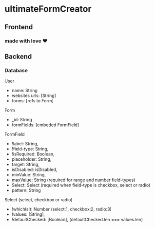 # ultimateFormCreator

## Frontend

### made with love ❤️

## Backend

### Database

User

- name: String
- websites urls: [String]
- forms: [refs to Form]

Form

- \_id: String
- formFields: [embeded FormField]

FormField

- !label: String,
- !field-type: String,
- !isRequired: Boolean,
- placeholder: String,
- target: String,
- isDisabled: isDisabled,
- minValue: String,
- maxValue: String (required for range and number field-types)
- Select: Select (required when field-type is checkbox, select or radio)
- pattern: String

Select (select, checkbox or radio)

- !whichIsIt: Number (select:1, checkbox:2, radio:3)
- !values: [String],
- !defaultChecked: [Boolean], (defaultChecked.len === values.len)
